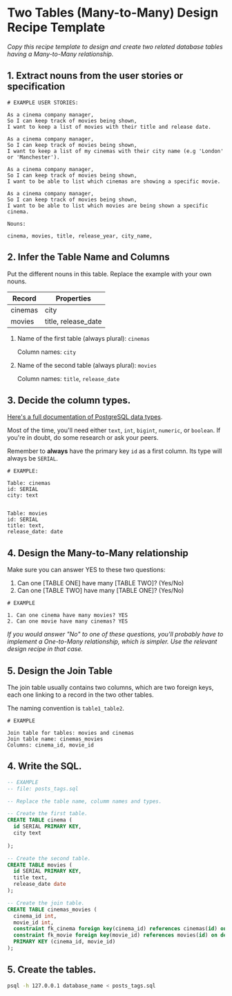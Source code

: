 # Two Tables (Many-to-Many) Design Recipe Template

_Copy this recipe template to design and create two related database tables having a Many-to-Many relationship._

## 1. Extract nouns from the user stories or specification

```
# EXAMPLE USER STORIES:

As a cinema company manager,
So I can keep track of movies being shown,
I want to keep a list of movies with their title and release date.

As a cinema company manager,
So I can keep track of movies being shown,
I want to keep a list of my cinemas with their city name (e.g 'London' or 'Manchester').

As a cinema company manager,
So I can keep track of movies being shown,
I want to be able to list which cinemas are showing a specific movie.

As a cinema company manager,
So I can keep track of movies being shown,
I want to be able to list which movies are being shown a specific cinema.
```

```
Nouns:

cinema, movies, title, release_year, city_name, 
```

## 2. Infer the Table Name and Columns

Put the different nouns in this table. Replace the example with your own nouns.

| Record                | Properties          |
| --------------------- | ------------------  |
| cinemas                | city
| movies                | title, release_date

1. Name of the first table (always plural): `cinemas` 

    Column names: `city`

2. Name of the second table (always plural): `movies` 

    Column names: `title`, `release_date`

## 3. Decide the column types.

[Here's a full documentation of PostgreSQL data types](https://www.postgresql.org/docs/current/datatype.html).

Most of the time, you'll need either `text`, `int`, `bigint`, `numeric`, or `boolean`. If you're in doubt, do some research or ask your peers.

Remember to **always** have the primary key `id` as a first column. Its type will always be `SERIAL`.

```
# EXAMPLE:

Table: cinemas
id: SERIAL
city: text


Table: movies
id: SERIAL
title: text,
release_date: date
```

## 4. Design the Many-to-Many relationship

Make sure you can answer YES to these two questions:

1. Can one [TABLE ONE] have many [TABLE TWO]? (Yes/No)
2. Can one [TABLE TWO] have many [TABLE ONE]? (Yes/No)

```
# EXAMPLE

1. Can one cinema have many movies? YES
2. Can one movie have many cinemas? YES
```

_If you would answer "No" to one of these questions, you'll probably have to implement a One-to-Many relationship, which is simpler. Use the relevant design recipe in that case._

## 5. Design the Join Table

The join table usually contains two columns, which are two foreign keys, each one linking to a record in the two other tables.

The naming convention is `table1_table2`.

```
# EXAMPLE

Join table for tables: movies and cinemas
Join table name: cinemas_movies
Columns: cinema_id, movie_id
```

## 4. Write the SQL.

```sql
-- EXAMPLE
-- file: posts_tags.sql

-- Replace the table name, columm names and types.

-- Create the first table.
CREATE TABLE cinema (
  id SERIAL PRIMARY KEY,
  city text
  
);

-- Create the second table.
CREATE TABLE movies (
  id SERIAL PRIMARY KEY,
  title text,
  release_date date
);

-- Create the join table.
CREATE TABLE cinemas_movies (
  cinema_id int,
  movie_id int,
  constraint fk_cinema foreign key(cinema_id) references cinemas(id) on delete cascade,
  constraint fk_movie foreign key(movie_id) references movies(id) on delete cascade,
  PRIMARY KEY (cinema_id, movie_id)
);

```

## 5. Create the tables.

```bash
psql -h 127.0.0.1 database_name < posts_tags.sql
```

